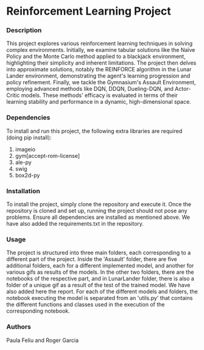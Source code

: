 # Reinforcement Learning Project
### Description
This project explores various reinforcement learning techniques in solving complex environments. Initially, we examine tabular solutions like the Naïve Policy and the Monte Carlo method applied to a blackjack environment, highlighting their simplicity and inherent limitations. The project then delves into approximate solutions, notably the REINFORCE algorithm in the Lunar Lander environment, demonstrating the agent's learning progression and policy refinement. Finally, we tackle the Gymnasium's Assault Environment, employing advanced methods like DQN, DDQN, Dueling-DQN, and Actor-Critic models. These methods' efficacy is evaluated in terms of their learning stability and performance in a dynamic, high-dimensional space.

### Dependencies
To install and run this project, the following extra libraries are required (doing pip install):

1. imageio
2. gym[accept-rom-license]
3. ale-py
4. swig
5. box2d-py

### Installation
To install the project, simply clone the repository and execute it. Once the repository is cloned and set up, running the project should not pose any problems. Ensure all dependencies are installed as mentioned above. We have also added the requirements.txt in the repository.

### Usage
The project is structured into three main folders, each corresponding to a different part of the project. Inside the 'Assault' folder, there are five additional folders, each for a different implemented model, and another for various gifs as results of the models. In the other two folders, there are the notebooks of the respective part, and in LunarLander folder, there is also a folder of a unique gif as a result of the test of the trained model.
We have also added here the report.
For each of the different models and folders, the notebook executing the model is separated from an 'utils.py' that contains the different functions and classes used in the execution of the corresponding notebook.

### Authors
Paula Feliu and Roger Garcia
